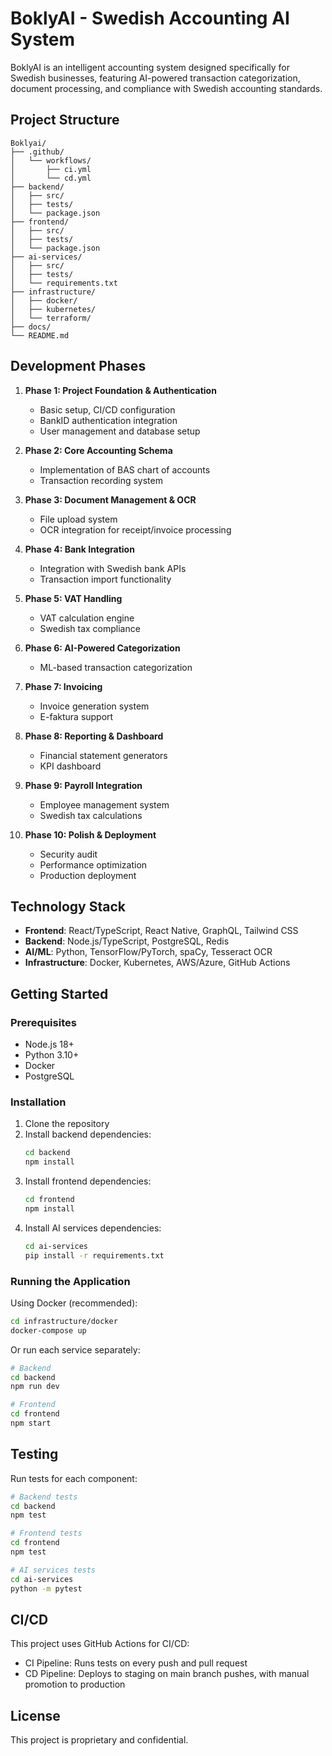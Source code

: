# BoklyAI - Swedish Accounting AI System

BoklyAI is an intelligent accounting system designed specifically for Swedish businesses, featuring AI-powered transaction categorization, document processing, and compliance with Swedish accounting standards.

## Project Structure

```
Boklyai/
├── .github/
│   └── workflows/
│       ├── ci.yml
│       └── cd.yml
├── backend/
│   ├── src/
│   ├── tests/
│   └── package.json
├── frontend/
│   ├── src/
│   ├── tests/
│   └── package.json
├── ai-services/
│   ├── src/
│   ├── tests/
│   └── requirements.txt
├── infrastructure/
│   ├── docker/
│   ├── kubernetes/
│   └── terraform/
├── docs/
└── README.md
```

## Development Phases

1. **Phase 1: Project Foundation & Authentication**
   - Basic setup, CI/CD configuration
   - BankID authentication integration
   - User management and database setup

2. **Phase 2: Core Accounting Schema**
   - Implementation of BAS chart of accounts
   - Transaction recording system

3. **Phase 3: Document Management & OCR**
   - File upload system
   - OCR integration for receipt/invoice processing

4. **Phase 4: Bank Integration**
   - Integration with Swedish bank APIs
   - Transaction import functionality

5. **Phase 5: VAT Handling**
   - VAT calculation engine
   - Swedish tax compliance

6. **Phase 6: AI-Powered Categorization**
   - ML-based transaction categorization

7. **Phase 7: Invoicing**
   - Invoice generation system
   - E-faktura support

8. **Phase 8: Reporting & Dashboard**
   - Financial statement generators
   - KPI dashboard

9. **Phase 9: Payroll Integration**
   - Employee management system
   - Swedish tax calculations

10. **Phase 10: Polish & Deployment**
    - Security audit
    - Performance optimization
    - Production deployment

## Technology Stack

- **Frontend**: React/TypeScript, React Native, GraphQL, Tailwind CSS
- **Backend**: Node.js/TypeScript, PostgreSQL, Redis
- **AI/ML**: Python, TensorFlow/PyTorch, spaCy, Tesseract OCR
- **Infrastructure**: Docker, Kubernetes, AWS/Azure, GitHub Actions

## Getting Started

### Prerequisites

- Node.js 18+
- Python 3.10+
- Docker
- PostgreSQL

### Installation

1. Clone the repository
2. Install backend dependencies:
   ```bash
   cd backend
   npm install
   ```
3. Install frontend dependencies:
   ```bash
   cd frontend
   npm install
   ```
4. Install AI services dependencies:
   ```bash
   cd ai-services
   pip install -r requirements.txt
   ```

### Running the Application

Using Docker (recommended):
```bash
cd infrastructure/docker
docker-compose up
```

Or run each service separately:
```bash
# Backend
cd backend
npm run dev

# Frontend
cd frontend
npm start
```

## Testing

Run tests for each component:

```bash
# Backend tests
cd backend
npm test

# Frontend tests
cd frontend
npm test

# AI services tests
cd ai-services
python -m pytest
```

## CI/CD

This project uses GitHub Actions for CI/CD:
- CI Pipeline: Runs tests on every push and pull request
- CD Pipeline: Deploys to staging on main branch pushes, with manual promotion to production

## License

This project is proprietary and confidential.